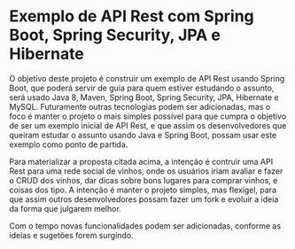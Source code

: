 # Exemplo de API Rest com Spring Boot, Spring Security, JPA e Hibernate

O objetivo deste projeto é construir um exemplo de API Rest usando Spring Boot, que poderá servir de guia para quem estiver estudando o assunto, será usado Java 8, Maven, Spring Boot, Spring Security, JPA, Hibernate e MySQL. Futuramente outras tecnologias podem ser adicionadas, mas o foco é manter o projeto o mais simples possível para que cumpra o objetivo de ser um exemplo inicial de API Rest, e que assim os desenvolvedores que queiram estudar o assunto usando Java e Spring Boot, possam usar este exemplo como ponto de partida.

Para materializar a proposta citada acima, a intenção é contruir uma API Rest para uma rede social de vinhos, onde os usuários iriam avaliar e fazer o CRUD dos vinhos, dar dicas sobre bons lugares para comprar vinhos, e coisas dos tipo. A intenção é manter o projeto simples, mas flexígel, para que assim outros desenvolvedores possam fazer um fork e evoluir a ideia da forma que julgarem melhor.

Com o tempo novas funcionalidades podem ser adicionadas, conforme as ideias e sugetões forem surgindo.

